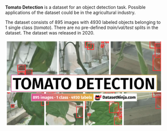 **Tomato Detection** is a dataset for an object detection task. Possible applications of the dataset could be in the agricultural industry. 

The dataset consists of 895 images with 4930 labeled objects belonging to 1 single class (*tomato*). There are no pre-defined <i>train/val/test</i> splits in the dataset. The dataset was released in 2020.

<img src="https://github.com/dataset-ninja/tomato-detection/raw/main/visualizations/poster.png">
